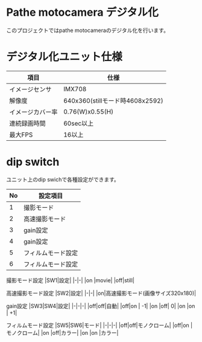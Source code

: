 # Pathe motocamera デジタル化

このプロジェクトではpathe motocameraのデジタル化を行います。

# デジタル化ユニット仕様

|項目|仕様|
|-|-|
|イメージセンサ|IMX708|
|解像度|640x360(stillモード時4608x2592)|
|イメージカバー率|0.76(W)x0.55(H)|
|連続録画時間|60sec以上|
|最大FPS|16以上|
  
# dip switch
ユニット上のdip swichで各種設定ができます。

|No|設定項目|
|-|-               |
|1|撮影モード       |
|2|高速撮影モード    |
|3|gain設定         |
|4|gain設定         |
|5|フィルムモード設定|
|6|フィルムモード設定|

撮影モード設定
|SW1|設定|
|-|-|
|on |movie|
|off|still|

高速撮影モード設定
|SW2|設定|
|-|-|
|on|高速撮影モード(画像サイズ320x180)|

gain設定
|SW3|SW4|設定|
|-|-|-|
|off|off|自動|
|off|on | -1|
|on |off|  0|
|on |on | +1|


フィルムモード設定
|SW5|SW6|モード|
|-|-|-|
|off|off|モノクローム|
|off|on |モノクローム|
|on |off|カラー|
|on |on |カラー|
